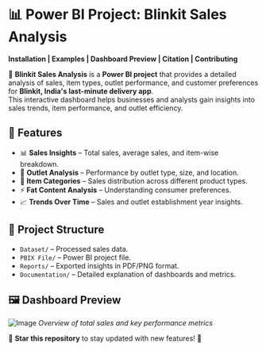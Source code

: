 # 📊 Power BI Project: Blinkit Sales Analysis  

**Installation | Examples | Dashboard Preview | Citation | Contributing**  

🚀 **Blinkit Sales Analysis** is a **Power BI project** that provides a detailed analysis of sales, item types, outlet performance, and customer preferences for **Blinkit, India's last-minute delivery app**.  
This interactive dashboard helps businesses and analysts gain insights into sales trends, item performance, and outlet efficiency.  

## 📌 Features  
- 📊 **Sales Insights** – Total sales, average sales, and item-wise breakdown.  
- 🏪 **Outlet Analysis** – Performance by outlet type, size, and location.  
- 🥦 **Item Categories** – Sales distribution across different product types.  
- ⚡ **Fat Content Analysis** – Understanding consumer preferences.  
- 📈 **Trends Over Time** – Sales and outlet establishment year insights.  

## 📂 Project Structure  
- `Dataset/` – Processed sales data.  
- `PBIX File/` – Power BI project file.  
- `Reports/` – Exported insights in PDF/PNG format.  
- `Documentation/` – Detailed explanation of dashboards and metrics.  

## 🖼️ Dashboard Preview  
![Image](https://github.com/user-attachments/assets/99a8635c-7520-47b7-8913-b3a418fa572d)
*Overview of total sales and key performance metrics*  



🌟 **Star this repository** to stay updated with new features! 🚀  
